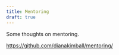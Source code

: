 ```yaml
---
title: Mentoring
draft: true
---
```


Some thoughts on mentoring.

https://github.com/dianakimball/mentoring/